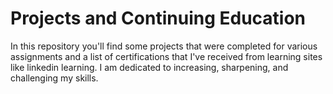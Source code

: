 # Projects and Continuing Education

In this repository you'll find some projects that were completed for various assignments and a list of certifications that I've received from learning sites like linkedin learning. I am dedicated to increasing, sharpening, and challenging my skills.
